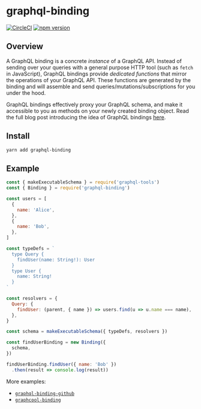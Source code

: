 # graphql-binding

[![CircleCI](https://circleci.com/gh/graphcool/graphql-binding.svg?style=shield)](https://circleci.com/gh/graphcool/graphql-binding) [![npm version](https://badge.fury.io/js/graphql-binding.svg)](https://badge.fury.io/js/graphql-binding)

## Overview

A GraphQL binding is a concrete _instance_ of a GraphQL API. Instead of sending over your queries with a general purpose HTTP tool (such as `fetch` in JavaScript), GraphQL bindings provide _dedicated functions_ that mirror the operations of your GraphQL API. These functions are generated by the binding and will assemble and send queries/mutations/subscriptions for you under the hood.

GraphQL bindings effectively proxy your GraphQL schema, and make it accessible to you as methods on your newly created binding object. Read the full blog post introducing the idea of GraphQL bindings [here](https://medium.com/@graphcool/reusing-composing-graphql-apis-with-graphql-bindings-80a4aa37cff5).

## Install

```sh
yarn add graphql-binding
```

## Example

```js
const { makeExecutableSchema } = require('graphql-tools')
const { Binding } = require('graphql-binding')

const users = [
  {
    name: 'Alice',
  },
  {
    name: 'Bob',
  },
]

const typeDefs = `
  type Query {
    findUser(name: String!): User
  }
  type User {
    name: String!
  }
`

const resolvers = {
  Query: {
    findUser: (parent, { name }) => users.find(u => u.name === name),
  },
}

const schema = makeExecutableSchema({ typeDefs, resolvers })

const findUserBinding = new Binding({
  schema,
})

findUserBinding.findUser({ name: 'Bob' })
  .then(result => console.log(result))
```

More examples:

- [`graphql-binding-github`](https://github.com/graphcool/graphql-binding-github)
- [`graphcool-binding`](https://github.com/graphcool/graphcool-binding)